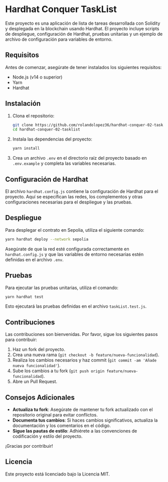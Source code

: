 # Hardhat Conquer TaskList

Este proyecto es una aplicación de lista de tareas desarrollada con Solidity y desplegada en la blockchain usando Hardhat. El proyecto incluye scripts de despliegue, configuración de Hardhat, pruebas unitarias y un ejemplo de archivo de configuración para variables de entorno.

## Requisitos

Antes de comenzar, asegúrate de tener instalados los siguientes requisitos:

- Node.js (v14 o superior)
- Yarn
- Hardhat

## Instalación

1. Clona el repositorio:

   ```bash
   git clone https://github.com/rolandolopez36/hardhat-conquer-02-tasklist.git
   cd hardhat-conquer-02-tasklist
   ```

2. Instala las dependencias del proyecto:

   ```bash
   yarn install
   ```

3. Crea un archivo `.env` en el directorio raíz del proyecto basado en `.env.example` y completa las variables necesarias.

## Configuración de Hardhat

El archivo `hardhat.config.js` contiene la configuración de Hardhat para el proyecto. Aquí se especifican las redes, los complementos y otras configuraciones necesarias para el despliegue y las pruebas.

## Despliegue

Para desplegar el contrato en Sepolia, utiliza el siguiente comando:

```bash
yarn hardhat deploy --network sepolia
```

Asegúrate de que la red esté configurada correctamente en `hardhat.config.js` y que las variables de entorno necesarias estén definidas en el archivo `.env`.

## Pruebas

Para ejecutar las pruebas unitarias, utiliza el comando:

```bash
yarn hardhat test
```

Esto ejecutará las pruebas definidas en el archivo `taskList.test.js`.

## Contribuciones

Las contribuciones son bienvenidas. Por favor, sigue los siguientes pasos para contribuir:

1. Haz un fork del proyecto.
2. Crea una nueva rama (`git checkout -b feature/nueva-funcionalidad`).
3. Realiza los cambios necesarios y haz commit (`git commit -am 'Añade nueva funcionalidad'`).
4. Sube los cambios a tu fork (`git push origin feature/nueva-funcionalidad`).
5. Abre un Pull Request.

## Consejos Adicionales

- **Actualiza tu fork**: Asegúrate de mantener tu fork actualizado con el repositorio original para evitar conflictos.
- **Documenta tus cambios**: Si haces cambios significativos, actualiza la documentación y los comentarios en el código.
- **Sigue las pautas de estilo**: Adhiérete a las convenciones de codificación y estilo del proyecto.

¡Gracias por contribuir!

## Licencia

Este proyecto está licenciado bajo la Licencia MIT.
